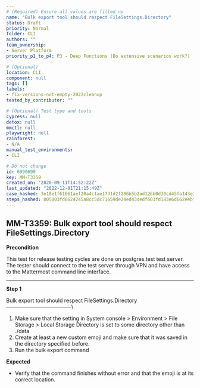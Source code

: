 ```yaml
---
# (Required) Ensure all values are filled up
name: "Bulk export tool should respect FileSettings.Directory"
status: Draft
priority: Normal
folder: CLI
authors: ""
team_ownership: 
- Server Platform
priority_p1_to_p4: P3 - Deep Functions (Do extensive scenarios work?)

# (Optional)
location: CLI
component: null
tags: []
labels: 
- fix-versions-not-empty-2022cleanup
tested_by_contributor: ""

# (Optional) Test type and tools
cypress: null
detox: null
mmctl: null
playwright: null
rainforest: 
- N/A
manual_test_environments:
- CLI

# Do not change
id: 6990690
key: MM-T3359
created_on: "2020-09-11T14:52:22Z"
last_updated: "2022-12-01T21:15:49Z"
case_hashed: 3e18e1f61661aef20a4c1ae1731d2f286b5b2ad126b0d30cd45fa143e1032ea75ee53c6eb6f95ef9d6e8daa66cb8fc62
steps_hashed: 805003fd6624245a8cc5dc71659de24ed43dedf603fd183e6d662eebfeca3d0a555188bc492a4fa41dfbf1da46781609
---
```


<!-- (Auto-generated) Based on frontmatter's "key" and "name" -->

## MM-T3359: Bulk export tool should respect FileSettings.Directory

**Precondition**

This test for release testing cycles are done on postgres.test test server. The tester should connect to the test server through VPN and have access to the Mattermost command line interface.

---

**Step 1**

Bulk export tool should respect FileSettings.Directory\
–––––––––––––––––––––––––\\

1. Make sure that the setting in System console > Environment > File Storage > Local Storage Directory is set to some directory other than ./data
2. Create at least a new custom emoji and make sure that it was saved in the directory specified before.
3. Run the bulk export command

**Expected**

- Verify that the command finishes without error and that the emoji is at its correct location.
